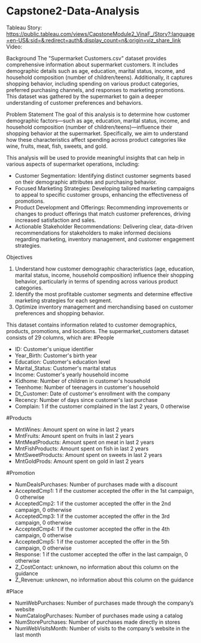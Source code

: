 # Capstone2-Data-Analysis
Tableau Story: https://public.tableau.com/views/CapstoneModule2_VinaF_/Story?:language=en-US&:sid=&:redirect=auth&:display_count=n&:origin=viz_share_link
Video: 

Background
The "Supermarket Customers.csv" dataset provides comprehensive information about supermarket customers. It includes demographic details such as age, education, marital status, income, and household composition (number of children/teens). Additionally, it captures shopping behavior, including spending on various product categories, preferred purchasing channels, and responses to marketing promotions. This dataset was gathered by the supermarket to gain a deeper understanding of customer preferences and behaviors.

Problem Statement
The goal of this analysis is to determine how customer demographic factors—such as age, education, marital status, income, and household composition (number of children/teens)—influence their shopping behavior at the supermarket. Specifically, we aim to understand how these characteristics affect spending across product categories like wine, fruits, meat, fish, sweets, and gold.

This analysis will be used to provide meaningful insights that can help in various aspects of supermarket operations, including:

* Customer Segmentation: Identifying distinct customer segments based on their demographic attributes and purchasing behavior.
* Focused Marketing Strategies: Developing tailored marketing campaigns to appeal to specific customer groups, enhancing the effectiveness of promotions.
* Product Development and Offerings: Recommending improvements or changes to product offerings that match customer preferences, driving increased satisfaction and sales.
* Actionable Stakeholder Recommendations: Delivering clear, data-driven recommendations for stakeholders to make informed decisions regarding marketing, inventory management, and customer engagement strategies.

Objectives
1. Understand how customer demographic characteristics (age, education, marital status, income, household composition) influence their shopping behavior, particularly in terms of spending across various product categories.
2. Identify the most profitable customer segments and determine effective marketing strategies for each segment.
3. Optimize inventory management and merchandising based on customer preferences and shopping behavior.


This dataset contains information related to customer demographics, products, promotions, and locations. The supermarket_customers dataset consists of 29 columns, which are: 
#People
* ID: Customer's unique identifier
* Year_Birth: Customer's birth year
* Education: Customer's education level
* Marital_Status: Customer's marital status
* Income: Customer's yearly household income
* Kidhome: Number of children in customer's household
* Teenhome: Number of teenagers in customer's household
* Dt_Customer: Date of customer's enrollment with the company
* Recency: Number of days since customer's last purchase
* Complain: 1 if the customer complained in the last 2 years, 0 otherwise

#Products
* MntWines: Amount spent on wine in last 2 years
* MntFruits: Amount spent on fruits in last 2 years
* MntMeatProducts: Amount spent on meat in last 2 years
* MntFishProducts: Amount spent on fish in last 2 years
* MntSweetProducts: Amount spent on sweets in last 2 years
* MntGoldProds: Amount spent on gold in last 2 years

#Promotion
* NumDealsPurchases: Number of purchases made with a discount
* AcceptedCmp1: 1 if the customer accepted the offer in the 1st campaign, 0 otherwise
* AcceptedCmp2: 1 if the customer accepted the offer in the 2nd campaign, 0 otherwise
* AcceptedCmp3: 1 if the customer accepted the offer in the 3rd campaign, 0 otherwise
* AcceptedCmp4: 1 if the customer accepted the offer in the 4th campaign, 0 otherwise
* AcceptedCmp5: 1 if the customer accepted the offer in the 5th campaign, 0 otherwise
* Response: 1 if the customer accepted the offer in the last campaign, 0 otherwise
* Z_CostContact: unknown, no information about this column on the guidance
* Z_Revenue: unknown, no information about this column on the guidance	

#Place
* NumWebPurchases: Number of purchases made through the company’s website
* NumCatalogPurchases: Number of purchases made using a catalog
* NumStorePurchases: Number of purchases made directly in stores
* NumWebVisitsMonth: Number of visits to the company’s website in the last month



